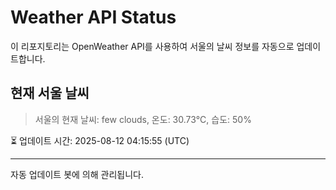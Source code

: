 
# Weather API Status

이 리포지토리는 OpenWeather API를 사용하여 서울의 날씨 정보를 자동으로 업데이트합니다.

## 현재 서울 날씨
> 서울의 현재 날씨: few clouds, 온도: 30.73°C, 습도: 50%

⏳ 업데이트 시간: 2025-08-12 04:15:55 (UTC)

---
자동 업데이트 봇에 의해 관리됩니다.
